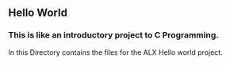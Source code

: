 ## Hello World

### This is like an introductory project to C Programming.
In this Directory contains the files for the ALX Hello world project.
